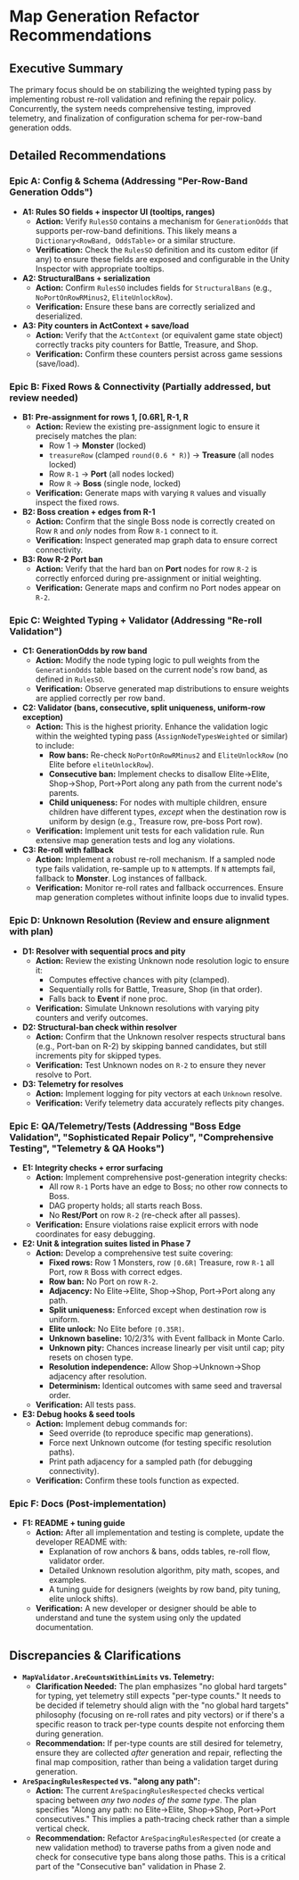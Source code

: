 # Map Generation Refactor Recommendations

## Executive Summary

The primary focus should be on stabilizing the weighted typing pass by implementing robust re-roll validation and refining the repair policy. Concurrently, the system needs comprehensive testing, improved telemetry, and finalization of configuration schema for per-row-band generation odds.

## Detailed Recommendations

### Epic A: Config & Schema (Addressing "Per-Row-Band Generation Odds")

*   **A1: Rules SO fields + inspector UI (tooltips, ranges)**
    *   **Action:** Verify `RulesSO` contains a mechanism for `GenerationOdds` that supports per-row-band definitions. This likely means a `Dictionary<RowBand, OddsTable>` or a similar structure.
    *   **Verification:** Check the `RulesSO` definition and its custom editor (if any) to ensure these fields are exposed and configurable in the Unity Inspector with appropriate tooltips.
*   **A2: StructuralBans + serialization**
    *   **Action:** Confirm `RulesSO` includes fields for `StructuralBans` (e.g., `NoPortOnRowRMinus2`, `EliteUnlockRow`).
    *   **Verification:** Ensure these bans are correctly serialized and deserialized.
*   **A3: Pity counters in ActContext + save/load**
    *   **Action:** Verify that the `ActContext` (or equivalent game state object) correctly tracks pity counters for Battle, Treasure, and Shop.
    *   **Verification:** Confirm these counters persist across game sessions (save/load).

### Epic B: Fixed Rows & Connectivity (Partially addressed, but review needed)

*   **B1: Pre-assignment for rows 1, ⌈0.6R⌉, R-1, R**
    *   **Action:** Review the existing pre-assignment logic to ensure it precisely matches the plan:
        *   Row 1 → **Monster** (locked)
        *   `treasureRow` (clamped `round(0.6 * R)`) → **Treasure** (all nodes locked)
        *   Row `R-1` → **Port** (all nodes locked)
        *   Row `R` → **Boss** (single node, locked)
    *   **Verification:** Generate maps with varying `R` values and visually inspect the fixed rows.
*   **B2: Boss creation + edges from R-1**
    *   **Action:** Confirm that the single Boss node is correctly created on Row `R` and *only* nodes from Row `R-1` connect to it.
    *   **Verification:** Inspect generated map graph data to ensure correct connectivity.
*   **B3: Row R-2 Port ban**
    *   **Action:** Verify that the hard ban on **Port** nodes for row `R-2` is correctly enforced during pre-assignment or initial weighting.
    *   **Verification:** Generate maps and confirm no Port nodes appear on `R-2`.

### Epic C: Weighted Typing + Validator (Addressing "Re-roll Validation")

*   **C1: GenerationOdds by row band**
    *   **Action:** Modify the node typing logic to pull weights from the `GenerationOdds` table based on the current node's row band, as defined in `RulesSO`.
    *   **Verification:** Observe generated map distributions to ensure weights are applied correctly per row band.
*   **C2: Validator (bans, consecutive, split uniqueness, uniform-row exception)**
    *   **Action:** This is the highest priority. Enhance the validation logic within the weighted typing pass (`AssignNodeTypesWeighted` or similar) to include:
        *   **Row bans:** Re-check `NoPortOnRowRMinus2` and `EliteUnlockRow` (no Elite before `eliteUnlockRow`).
        *   **Consecutive ban:** Implement checks to disallow Elite→Elite, Shop→Shop, Port→Port along any path from the current node's parents.
        *   **Child uniqueness:** For nodes with multiple children, ensure children have different types, *except* when the destination row is uniform by design (e.g., Treasure row, pre-boss Port row).
    *   **Verification:** Implement unit tests for each validation rule. Run extensive map generation tests and log any violations.
*   **C3: Re-roll with fallback**
    *   **Action:** Implement a robust re-roll mechanism. If a sampled node type fails validation, re-sample up to `N` attempts. If `N` attempts fail, fallback to **Monster**. Log instances of fallback.
    *   **Verification:** Monitor re-roll rates and fallback occurrences. Ensure map generation completes without infinite loops due to invalid types.

### Epic D: Unknown Resolution (Review and ensure alignment with plan)

*   **D1: Resolver with sequential procs and pity**
    *   **Action:** Review the existing Unknown node resolution logic to ensure it:
        *   Computes effective chances with pity (clamped).
        *   Sequentially rolls for Battle, Treasure, Shop (in that order).
        *   Falls back to **Event** if none proc.
    *   **Verification:** Simulate Unknown resolutions with varying pity counters and verify outcomes.
*   **D2: Structural-ban check within resolver**
    *   **Action:** Confirm that the Unknown resolver respects structural bans (e.g., Port-ban on R-2) by skipping banned candidates, but still increments pity for skipped types.
    *   **Verification:** Test Unknown nodes on `R-2` to ensure they never resolve to Port.
*   **D3: Telemetry for resolves**
    *   **Action:** Implement logging for pity vectors at each `Unknown` resolve.
    *   **Verification:** Verify telemetry data accurately reflects pity changes.

### Epic E: QA/Telemetry/Tests (Addressing "Boss Edge Validation", "Sophisticated Repair Policy", "Comprehensive Testing", "Telemetry & QA Hooks")

*   **E1: Integrity checks + error surfacing**
    *   **Action:** Implement comprehensive post-generation integrity checks:
        *   All row `R-1` Ports have an edge to Boss; no other row connects to Boss.
        *   DAG property holds; all starts reach Boss.
        *   No **Rest/Port** on row `R-2` (re-check after all passes).
    *   **Verification:** Ensure violations raise explicit errors with node coordinates for easy debugging.
*   **E2: Unit & integration suites listed in Phase 7**
    *   **Action:** Develop a comprehensive test suite covering:
        *   **Fixed rows:** Row 1 Monsters, row `⌈0.6R⌉` Treasure, row `R-1` all Port, row `R` Boss with correct edges.
        *   **Row ban:** No Port on row `R-2`.
        *   **Adjacency:** No Elite→Elite, Shop→Shop, Port→Port along any path.
        *   **Split uniqueness:** Enforced except when destination row is uniform.
        *   **Elite unlock:** No Elite before `⌈0.35R⌉`.
        *   **Unknown baseline:** 10/2/3% with Event fallback in Monte Carlo.
        *   **Unknown pity:** Chances increase linearly per visit until cap; pity resets on chosen type.
        *   **Resolution independence:** Allow Shop→Unknown→Shop adjacency after resolution.
        *   **Determinism:** Identical outcomes with same seed and traversal order.
    *   **Verification:** All tests pass.
*   **E3: Debug hooks & seed tools**
    *   **Action:** Implement debug commands for:
        *   Seed override (to reproduce specific map generations).
        *   Force next Unknown outcome (for testing specific resolution paths).
        *   Print path adjacency for a sampled path (for debugging connectivity).
    *   **Verification:** Confirm these tools function as expected.

### Epic F: Docs (Post-implementation)

*   **F1: README + tuning guide**
    *   **Action:** After all implementation and testing is complete, update the developer README with:
        *   Explanation of row anchors & bans, odds tables, re-roll flow, validator order.
        *   Detailed Unknown resolution algorithm, pity math, scopes, and examples.
        *   A tuning guide for designers (weights by row band, pity tuning, elite unlock shifts).
    *   **Verification:** A new developer or designer should be able to understand and tune the system using only the updated documentation.

## Discrepancies & Clarifications

*   **`MapValidator.AreCountsWithinLimits` vs. Telemetry:**
    *   **Clarification Needed:** The plan emphasizes "no global hard targets" for typing, yet telemetry still expects "per-type counts." It needs to be decided if telemetry should align with the "no global hard targets" philosophy (focusing on re-roll rates and pity vectors) or if there's a specific reason to track per-type counts despite not enforcing them during generation.
    *   **Recommendation:** If per-type counts are still desired for telemetry, ensure they are collected *after* generation and repair, reflecting the final map composition, rather than being a validation target during generation.
*   **`AreSpacingRulesRespected` vs. "along any path":**
    *   **Action:** The current `AreSpacingRulesRespected` checks vertical spacing between *any two nodes of the same type*. The plan specifies "Along any path: no Elite→Elite, Shop→Shop, Port→Port consecutives." This implies a path-tracing check rather than a simple vertical check.
    *   **Recommendation:** Refactor `AreSpacingRulesRespected` (or create a new validation method) to traverse paths from a given node and check for consecutive type bans along those paths. This is a critical part of the "Consecutive ban" validation in Phase 2.